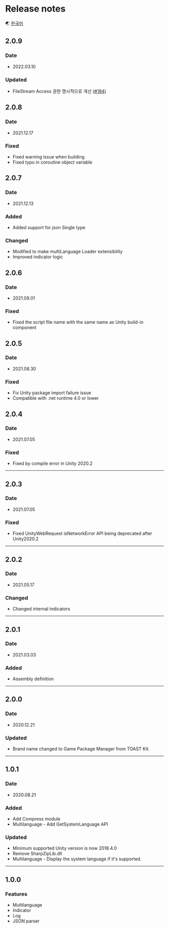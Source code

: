 # Release notes

🌏 [한국어](ReleaseNotes.md)

## 2.0.9

### Date

* 2022.03.10

### Updated
* FileStream Access 권한 명시적으로 개선 [(#184)](https://github.com/nhn/gpm.unity/issues/184)

## 2.0.8

### Date

* 2021.12.17

### Fixed
* Fixed warning issue when building
* Fixed typo in coroutine object variable

## 2.0.7

### Date

* 2021.12.13

### Added
* Added support for json Single type

### Changed
* Modified to make multiLanguage Loader extensibility
* Improved indicator logic

## 2.0.6

### Date

* 2021.09.01

### Fixed

* Fixed the script file name with the same name as Unity build-in component

## 2.0.5

### Date

* 2021.08.30

### Fixed

* Fix Unity package import failure issue
* Compatible with .net runtime 4.0 or lower

## 2.0.4

### Date

* 2021.07.05

### Fixed

* Fixed by compile error in Unity 2020.2

---

## 2.0.3

### Date

* 2021.07.05

### Fixed

* Fixed UnityWebRequest isNetworkError API being deprecated after Unity2020.2

---

## 2.0.2

### Date

* 2021.05.17

### Changed

* Changed internal indicators

---

## 2.0.1

### Date

* 2021.03.03

### Added

* Assembly definition

---

## 2.0.0

### Date

* 2020.12.21

### Updated

* Brand name changed to Game Package Manager from TOAST Kit.

---

## 1.0.1

### Date

* 2020.08.21

### Added

* Add Compress module
* Multilanguage - Add GetSystemLanguage API

### Updated

* Minimum supported Unity version is now 2018.4.0
* Remove SharpZipLib.dll
* Multilanguage - Display the system language if it's supported.

---

## 1.0.0

### Features

* Multilanguage
* Indicator
* Log
* JSON parser